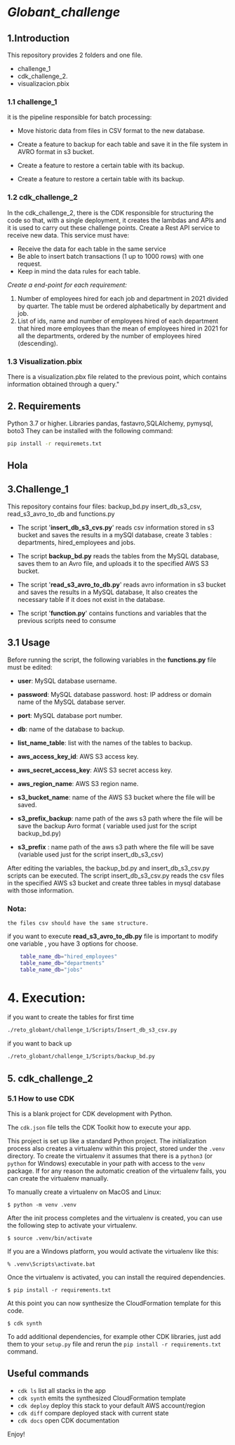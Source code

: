 # *Globant_challenge*


## **1.Introduction**
This repository provides 2 folders and one file.
* challenge_1 
* cdk_challenge_2.
* visualizacion.pbix

### **1.1 challenge_1**
 it is the pipeline responsible for batch processing:

* Move historic data from files in CSV format to the new database.
* Create a feature to backup for each table and save it in the file system in AVRO format in s3 bucket.

* Create a feature to restore a certain table with its backup.

* Create a feature to restore a certain table with its backup.

### **1.2 cdk_challenge_2**

In the cdk_challenge_2, there is the CDK responsible for structuring the code so that, with a single deployment, it creates the lambdas and APIs and it is used to carry out these challenge points.
 Create a Rest API service to receive new data. This service must have:
  * Receive the data for each table in the same service
  * Be able to insert batch transactions (1 up to 1000 rows) with one request.
  * Keep in mind the data rules for each table.
  
   *Create a end-point for each requirement:*
  1. Number of employees hired for each job and department in 2021 divided by quarter. The
table must be ordered alphabetically by department and job.
  2. List of ids, name and number of employees hired of each department that hired more
  employees than the mean of employees hired in 2021 for all the departments, ordered
  by the number of employees hired (descending).
  
### **1.3 Visualization.pbix**
There is a visualization.pbx file related to the previous point, which contains information obtained through a query."



## **2. Requirements**
Python 3.7 or higher.
Libraries pandas, fastavro,SQLAlchemy, pymysql, boto3 They can be installed with the following command:

```bash
pip install -r requiremets.txt
```

## Hola
## **3.Challenge_1**

This repository contains four files: backup_bd.py insert_db_s3_csv, read_s3_avro_to_db and functions.py

* The script '**insert_db_s3_cvs.py**' reads csv information stored in s3 bucket and saves the results in a mySQl database, create 3 tables : departments, hired_employees and jobs.

* The script **backup_bd.py** reads the tables from the MySQL database, saves them to an Avro file, and uploads it to the specified AWS S3 bucket.

* The script '**read_s3_avro_to_db.py**' reads avro information in s3 bucket and saves the results in a MySQL database,  It also creates the necessary table if it does not exist in the database.
  
* The script '**function.py**' contains functions and variables that the previous  scripts need to consume


## **3.1 Usage**
Before running the script, the following variables in the **functions.py** file must be edited:

* **user**: MySQL database username.

* **password**: MySQL database password.
host: IP address or domain name of the MySQL database server.

* **port**: MySQL database port number.

* **db**: name of the database to backup.

* **list_name_table**: list with the names of the tables to backup.

* **aws_access_key_id**: AWS S3 access key.

* **aws_secret_access_key**: AWS S3 secret access key.

* **aws_region_name**: AWS S3 region name.

* **s3_bucket_name**: name of the AWS S3 bucket where the file will be saved.

* **s3_prefix_backup**: name path of the aws s3 path where the file will be save the backup  Avro format ( variable used just for the script backup_bd.py)

* **s3_prefix** : name path of the aws s3 path where the file will be save
(variable used just for the script insert_db_s3_csv)

After editing the variables, the backup_bd.py and insert_db_s3_csv.py scripts can be executed. The script insert_db_s3_csv.py reads the csv files in the specified AWS s3 bucket and create  three tables in mysql database with those information.



### **Nota**:
    
    the files csv should have the same structure.

if you want to execute **read_s3_avro_to_db.py** file  is important to modify
one variable , you have 3 options for choose.
```bash
    table_name_db="hired_employees"
    table_name_db="departments"
    table_name_db="jobs"
```

# **4. Execution**:
 if you want to create the tables for first time 
```bash
./reto_globant/challenge_1/Scripts/Insert_db_s3_csv.py
```

if you want to back up

```bash
./reto_globant/challenge_1/Scripts/backup_bd.py
```

## **5. cdk_challenge_2**

### **5.1 How to use CDK**

This is a blank project for CDK development with Python.

The `cdk.json` file tells the CDK Toolkit how to execute your app.

This project is set up like a standard Python project.  The initialization
process also creates a virtualenv within this project, stored under the `.venv`
directory.  To create the virtualenv it assumes that there is a `python3`
(or `python` for Windows) executable in your path with access to the `venv`
package. If for any reason the automatic creation of the virtualenv fails,
you can create the virtualenv manually.

To manually create a virtualenv on MacOS and Linux:

```
$ python -m venv .venv
```

After the init process completes and the virtualenv is created, you can use the following
step to activate your virtualenv.

```
$ source .venv/bin/activate
```

If you are a Windows platform, you would activate the virtualenv like this:

```
% .venv\Scripts\activate.bat
```

Once the virtualenv is activated, you can install the required dependencies.

```
$ pip install -r requirements.txt
```

At this point you can now synthesize the CloudFormation template for this code.

```
$ cdk synth
```

To add additional dependencies, for example other CDK libraries, just add
them to your `setup.py` file and rerun the `pip install -r requirements.txt`
command.

## Useful commands

 * `cdk ls`          list all stacks in the app
 * `cdk synth`       emits the synthesized CloudFormation template
 * `cdk deploy`      deploy this stack to your default AWS account/region
 * `cdk diff`        compare deployed stack with current state
 * `cdk docs`        open CDK documentation

Enjoy!
